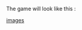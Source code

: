 The game will look like this :

[images](![image](https://github.com/JDtapcode/Tetris-game/assets/144779522/a6073199-6507-48f5-bbdc-8e12cc7ad395))
